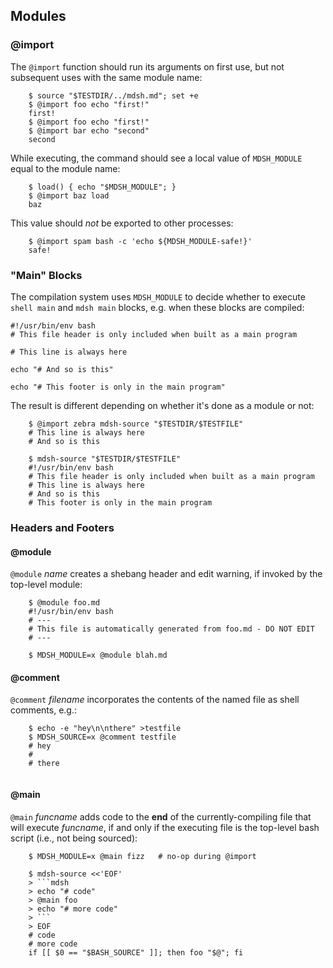 ## Modules

### @import

The `@import` function should run its arguments on first use, but not subsequent uses with the same module name:

~~~shell
    $ source "$TESTDIR/../mdsh.md"; set +e
    $ @import foo echo "first!"
    first!
    $ @import foo echo "first!"
    $ @import bar echo "second"
    second
~~~

While executing, the command should see a local value of `MDSH_MODULE` equal to the module name:

~~~shell
    $ load() { echo "$MDSH_MODULE"; }
    $ @import baz load
    baz
~~~

This value should *not* be exported to other processes:

~~~shell
    $ @import spam bash -c 'echo ${MDSH_MODULE-safe!}'
    safe!
~~~

### "Main" Blocks

The compilation system uses `MDSH_MODULE` to decide whether to execute `shell main` and `mdsh main` blocks, e.g. when these blocks are compiled:

```shell main
#!/usr/bin/env bash
# This file header is only included when built as a main program
```

```shell
# This line is always here
```

```shell mdsh
echo "# And so is this"
```

```shell mdsh main
echo "# This footer is only in the main program"
```

The result is different depending on whether it's done as a module or not:

~~~shell
    $ @import zebra mdsh-source "$TESTDIR/$TESTFILE"
    # This line is always here
    # And so is this

    $ mdsh-source "$TESTDIR/$TESTFILE"
    #!/usr/bin/env bash
    # This file header is only included when built as a main program
    # This line is always here
    # And so is this
    # This footer is only in the main program
~~~

### Headers and Footers

#### @module

`@module` *name* creates a shebang header and edit warning, if invoked by the top-level module:

~~~shell
    $ @module foo.md
    #!/usr/bin/env bash
    # ---
    # This file is automatically generated from foo.md - DO NOT EDIT
    # ---
    
    $ MDSH_MODULE=x @module blah.md
~~~

#### @comment

`@comment` *filename* incorporates the contents of the named file as shell comments, e.g.:

~~~shell
    $ echo -e "hey\n\nthere" >testfile
    $ MDSH_SOURCE=x @comment testfile
    # hey
    #
    # there
    
~~~

#### @main

`@main` *funcname* adds code to the **end** of the currently-compiling file that will execute *funcname*, if and only if the executing file is the top-level bash script (i.e., not being sourced):

~~~shell
    $ MDSH_MODULE=x @main fizz   # no-op during @import

    $ mdsh-source <<'EOF'
    > ```mdsh
    > echo "# code"
    > @main foo
    > echo "# more code"
    > ```
    > EOF
    # code
    # more code
    if [[ $0 == "$BASH_SOURCE" ]]; then foo "$@"; fi
~~~

